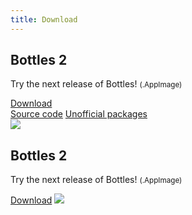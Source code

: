 ```yaml
---
title: Download
---
```


<section class="downloads">
  <!-- v2 -->
  <div class="container">
    <h1 class="animate__animated animate__fadeInRight">Bottles 2</h1>
    <p>Try the next release of Bottles! <small>(.AppImage)</small></p>
    <a class="button" href="https://github.com/bottlesdevs/Bottles/releases/tag/continuous" title="Download Bottles (.AppImage)">Download</a>
    <div class="more-links">
      <a href="https://github.com/bottlesdevs/Bottles#build-with-meson-construction_worker">Source code</a>
      <a href="https://github.com/bottlesdevs/Bottles#unofficial-packages">Unofficial packages</a>
    </div>
    <img class="animate__animated animate__fadeInUp" src="https://raw.githubusercontent.com/mirkobrombin/Bottles/master/screenshot-0.png" />
  </div>
  <!-- v1 -->
  <div class="container">
    <h1 class="animate__animated animate__fadeInRight">Bottles 2</h1>
    <p>Try the next release of Bottles! <small>(.AppImage)</small></p>
    <a class="button" href="https://github.com/bottlesdevs/Bottles/releases/tag/continuous-v1" title="Download Bottles v1 (.deb)">Download</a>
    <img class="animate__animated animate__fadeInUp" src="https://raw.githubusercontent.com/bottlesdevs/Bottles/v1/data/screenshot-1.png" />
  </div>
</section>
